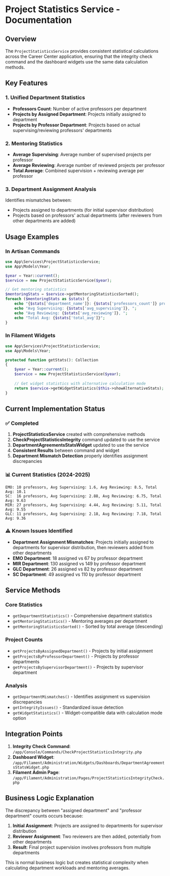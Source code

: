 # Project Statistics Service - Documentation

## Overview

The `ProjectStatisticsService` provides consistent statistical calculations across the Career Center application, ensuring that the integrity check command and the dashboard widgets use the same data calculation methods.

## Key Features

### 1. Unified Department Statistics
- **Professors Count**: Number of active professors per department
- **Projects by Assigned Department**: Projects initially assigned to department
- **Projects by Professor Department**: Projects based on actual supervising/reviewing professors' departments

### 2. Mentoring Statistics
- **Average Supervising**: Average number of supervised projects per professor
- **Average Reviewing**: Average number of reviewed projects per professor  
- **Total Average**: Combined supervision + reviewing average per professor

### 3. Department Assignment Analysis
Identifies mismatches between:
- Projects assigned to departments (for initial supervisor distribution)
- Projects based on professors' actual departments (after reviewers from other departments are added)

## Usage Examples

### In Artisan Commands
```php
use App\Services\ProjectStatisticsService;
use App\Models\Year;

$year = Year::current();
$service = new ProjectStatisticsService($year);

// Get mentoring statistics
$mentoringStats = $service->getMentoringStatisticsSorted();
foreach ($mentoringStats as $stats) {
    echo "{$stats['department_name']}: {$stats['professors_count']} professors, ";
    echo "Avg Supervising: {$stats['avg_supervising']}, ";
    echo "Avg Reviewing: {$stats['avg_reviewing']}, ";
    echo "Total Avg: {$stats['total_avg']}";
}
```

### In Filament Widgets
```php
use App\Services\ProjectStatisticsService;
use App\Models\Year;

protected function getStats(): Collection
{
    $year = Year::current();
    $service = new ProjectStatisticsService($year);
    
    // Get widget statistics with alternative calculation mode
    return $service->getWidgetStatistics($this->showAlternativeStats);
}
```

## Current Implementation Status

### ✅ Completed
1. **ProjectStatisticsService** created with comprehensive methods
2. **CheckProjectStatisticsIntegrity** command updated to use the service
3. **DepartmentAgreementsStatsWidget** updated to use the service
4. **Consistent Results** between command and widget
5. **Department Mismatch Detection** properly identifies assignment discrepancies

### 📊 Current Statistics (2024-2025)
```
EMO: 10 professors, Avg Supervising: 1.6, Avg Reviewing: 8.5, Total Avg: 10.1
SC:  16 professors, Avg Supervising: 2.88, Avg Reviewing: 6.75, Total Avg: 9.63
MIR: 27 professors, Avg Supervising: 4.44, Avg Reviewing: 5.11, Total Avg: 9.55
GLC: 11 professors, Avg Supervising: 2.18, Avg Reviewing: 7.18, Total Avg: 9.36
```

### ⚠️ Known Issues Identified
- **Department Assignment Mismatches**: Projects initially assigned to departments for supervisor distribution, then reviewers added from other departments
- **EMO Department**: 18 assigned vs 67 by professor department
- **MIR Department**: 130 assigned vs 149 by professor department  
- **GLC Department**: 26 assigned vs 82 by professor department
- **SC Department**: 49 assigned vs 110 by professor department

## Service Methods

### Core Statistics
- `getDepartmentStatistics()` - Comprehensive department statistics
- `getMentoringStatistics()` - Mentoring averages per department
- `getMentoringStatisticsSorted()` - Sorted by total average (descending)

### Project Counts
- `getProjectsByAssignedDepartment()` - Projects by initial assignment
- `getProjectsByProfessorDepartment()` - Projects by professor departments
- `getProjectsBySupervisorDepartment()` - Projects by supervisor department

### Analysis
- `getDepartmentMismatches()` - Identifies assignment vs supervision discrepancies
- `getIntegrityIssues()` - Standardized issue detection
- `getWidgetStatistics()` - Widget-compatible data with calculation mode option

## Integration Points

1. **Integrity Check Command**: `/app/Console/Commands/CheckProjectStatisticsIntegrity.php`
2. **Dashboard Widget**: `/app/Filament/Administration/Widgets/Dashboards/DepartmentAgreementsStatsWidget.php`
3. **Filament Admin Page**: `/app/Filament/Administration/Pages/ProjectStatisticsIntegrityCheck.php`

## Business Logic Explanation

The discrepancy between "assigned department" and "professor department" counts occurs because:

1. **Initial Assignment**: Projects are assigned to departments for supervisor distribution
2. **Reviewer Assignment**: Two reviewers are then added, potentially from other departments
3. **Result**: Final project supervision involves professors from multiple departments

This is normal business logic but creates statistical complexity when calculating department workloads and mentoring averages.
